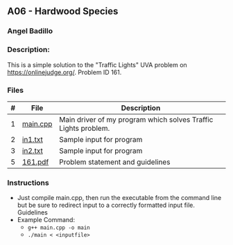 ## A06 - Hardwood Species
### Angel Badillo
### Description:

This is a simple solution to the "Traffic Lights" UVA problem on https://onlinejudge.org/. Problem ID 161.

### Files

| # | File                 | Description                                                    |
|:-:|----------------------|----------------------------------------------------------------|
| 1 | [main.cpp](main.cpp) | Main driver of my program which solves Traffic Lights problem. |
| 2 | [in1.txt](in1.txt)   | Sample input for program                                       |
| 3 | [in2.txt](in2.txt)   | Sample input for program                                       |
| 5 | [161.pdf](161.pdf)   | Problem statement and guidelines                               |

### Instructions

- Just compile main.cpp, then run the executable from the command line but be sure to redirect
input to a correctly formatted input file. Guidelines
- Example Command:
    - `g++ main.cpp -o main`
    - `./main < <inputfile>`